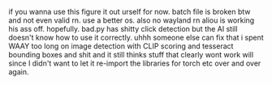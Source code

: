 if you wanna use this figure it out urself for now. batch file is broken btw and not even valid rn. use a better os. 
also no wayland rn aliou is working his ass off. hopefully.
bad.py has shitty click detection but the AI still doesn't know how to use it correctly. uhhh someone else can fix that i spent WAAY too long on image detection with CLIP scoring and tesseract bounding boxes and shit and it still thinks stuff that clearly wont work will since I didn't want to let it re-import the libraries for torch etc over and over again.
